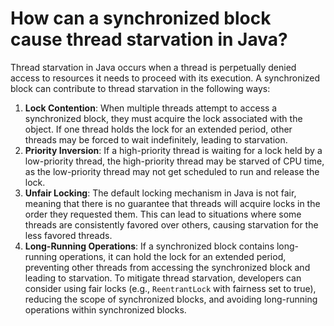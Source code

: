 # How can a synchronized block cause thread starvation in Java?
Thread starvation in Java occurs when a thread is perpetually denied access to resources it needs to proceed with its execution. A synchronized block can contribute to thread starvation in the following ways:
1. **Lock Contention**: When multiple threads attempt to access a synchronized block, they must acquire the lock associated with the object. If one thread holds the lock for an extended period, other threads may be forced to wait indefinitely, leading to starvation.
2. **Priority Inversion**: If a high-priority thread is waiting for a lock held by a low-priority thread, the high-priority thread may be starved of CPU time, as the low-priority thread may not get scheduled to run and release the lock.
3. **Unfair Locking**: The default locking mechanism in Java is not fair, meaning that there is no guarantee that threads will acquire locks in the order they requested them. This can lead to situations where some threads are consistently favored over others, causing starvation for the less favored threads.
4. **Long-Running Operations**: If a synchronized block contains long-running operations, it can hold the lock for an extended period, preventing other threads from accessing the synchronized block and leading to starvation.
To mitigate thread starvation, developers can consider using fair locks (e.g., `ReentrantLock` with fairness set to true), reducing the scope of synchronized blocks, and avoiding long-running operations within synchronized blocks.
